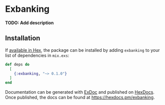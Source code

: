# Exbanking

**TODO: Add description**

## Installation

If [available in Hex](https://hex.pm/docs/publish), the package can be installed
by adding `exbanking` to your list of dependencies in `mix.exs`:

```elixir
def deps do
  [
    {:exbanking, "~> 0.1.0"}
  ]
end
```

Documentation can be generated with [ExDoc](https://github.com/elixir-lang/ex_doc)
and published on [HexDocs](https://hexdocs.pm). Once published, the docs can
be found at <https://hexdocs.pm/exbanking>.

